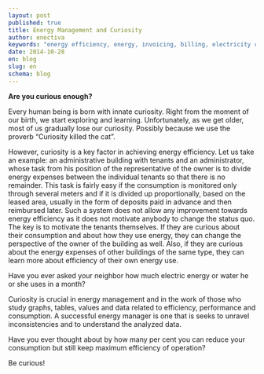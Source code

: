 ```yaml
---
layout: post
published: true
title: Energy Management and Curiosity
author: enectiva
keywords: "energy efficiency, energy, invoicing, billing, electricity consumption, water consumption"
date: 2014-10-28
en: blog
slug: en
schema: blog
---
```


**Are you curious enough?**

Every human being is born with innate curiosity. Right from the moment of our birth, we start exploring and learning. Unfortunately, as we get older, most of us gradually lose our curiosity. Possibly because we use the proverb “Curiosity killed the cat”.

However, curiosity is a key factor in achieving energy efficiency. Let us take an example: an administrative building with tenants and an administrator, whose task from his position of the representative of the owner is to divide energy expenses between the individual tenants so that there is no remainder. This task is fairly easy if the consumption is monitored only through several meters and if it is divided up proportionally, based on the leased area, usually in the form of deposits paid in advance and then reimbursed later. Such a system does not allow any improvement towards energy efficiency as it does not motivate anybody to change the status quo. The key is to motivate the tenants themselves. If they are curious about their consumption and about how they use energy, they can change the perspective of the owner of the building as well. Also, if they are curious about the energy expenses of other buildings of the same type, they can learn more about efficiency of their own energy use. 

Have you ever asked your neighbor how much electric energy or water he or she uses in a month?

Curiosity is crucial in energy management and in the work of those who study graphs, tables, values and data related to efficiency, performance and consumption. A successful energy manager is one that is seeks to unravel inconsistencies and to understand the analyzed data.

Have you ever thought about by how many per cent you can reduce your consumption but still keep maximum efficiency of operation?

Be curious!
